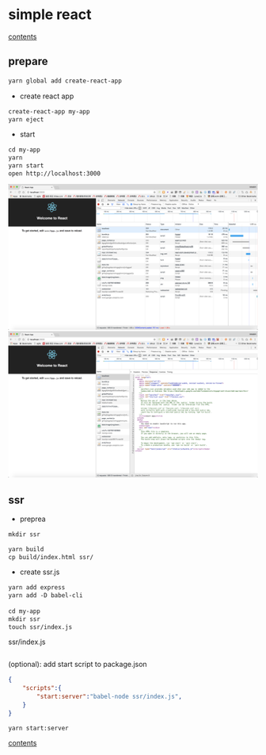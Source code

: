# simple react 
[contents](../README.md)
## prepare
 ```bash
 yarn global add create-react-app
 ```
- create react app
```
create-react-app my-app
yarn eject
```
- start
```
cd my-app
yarn
yarn start
open http://localhost:3000
```
![](./blog/QQ20180602-094019@2x.png)
![](./blog/QQ20180602-094334@2x.png)
## ssr
- preprea
```
mkdir ssr
```

```
yarn build
cp build/index.html ssr/
```

- create ssr.js
```
yarn add express
yarn add -D babel-cli

cd my-app
mkdir ssr
touch ssr/index.js
```
ssr/index.js
```

```
(optional): add start script to package.json
```json
{
    "scripts":{
        "start:server":"babel-node ssr/index.js",
    }
}
```
```
yarn start:server
```
[contents](../README.md)
